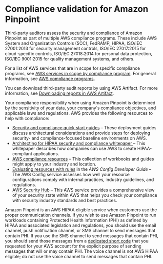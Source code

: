 # Compliance validation for Amazon Pinpoint<a name="security-compliance-validation"></a>

Third\-party auditors assess the security and compliance of Amazon Pinpoint as part of multiple AWS compliance programs\. These include AWS System and Organization Controls \(SOC\), FedRAMP, HIPAA, ISO/IEC 27001:2013 for security management controls, ISO/IEC 27017:2015 for cloud\-specific controls, ISO/IEC 27018:2014 for personal data protection, ISO/IEC 9001:2015 for quality management systems, and others\.

For a list of AWS services that are in scope for specific compliance programs, see [AWS services in scope by compliance program](http://aws.amazon.com/compliance/services-in-scope/)\. For general information, see [AWS compliance programs](http://aws.amazon.com/compliance/programs/)\.

You can download third\-party audit reports by using AWS Artifact\. For more information, see [Downloading reports in AWS Artifact](https://docs.aws.amazon.com/artifact/latest/ug/downloading-documents.html)\.

Your compliance responsibility when using Amazon Pinpoint is determined by the sensitivity of your data, your company's compliance objectives, and applicable laws and regulations\. AWS provides the following resources to help with compliance:
+ [Security and compliance quick start guides](http://aws.amazon.com/quickstart/?awsf.quickstart-homepage-filter=categories%23security-identity-compliance) – These deployment guides discuss architectural considerations and provide steps for deploying security\- and compliance\-focused baseline environments on AWS\.
+ [Architecting for HIPAA security and compliance whitepaper ](https://d0.awsstatic.com/whitepapers/compliance/AWS_HIPAA_Compliance_Whitepaper.pdf) – This whitepaper describes how companies can use AWS to create HIPAA\-compliant applications\.
+ [AWS compliance resources](http://aws.amazon.com/compliance/resources/) – This collection of workbooks and guides might apply to your industry and location\.
+ [Evaluating resources with rules](https://docs.aws.amazon.com/config/latest/developerguide/evaluate-config.html) in the *AWS Config Developer Guide* – The AWS Config service assesses how well your resource configurations comply with internal practices, industry guidelines, and regulations\.
+ [AWS Security Hub](https://docs.aws.amazon.com/securityhub/latest/userguide/what-is-securityhub.html) – This AWS service provides a comprehensive view of your security state within AWS that helps you check your compliance with security industry standards and best practices\.

Amazon Pinpoint is an AWS HIPAA eligible service when customers use the proper communication channels\. If you wish to use Amazon Pinpoint to run workloads containing Protected Health Information \(PHI\) as defined by HIPAA and associated legislation and regulations, you should use the email channel, push notification channel, or SMS channel to send messages that contain PHI\. If you use the SMS channel to send messages that contain PHI, you should send those messages from a [dedicated short code](https://docs.aws.amazon.com/pinpoint/latest/userguide/channels-sms-awssupport-short-code.html) that you requested for your AWS account for the explicit purpose of sending messages that will or may contain PHI\. The voice channel is not AWS HIPAA eligible; do not use the voice channel to send messages that contain PHI\.